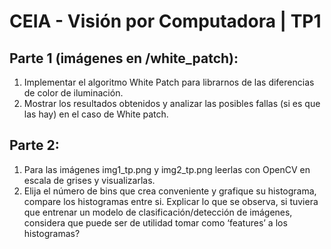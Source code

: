 # CEIA - Visión por Computadora | TP1

## Parte 1 (imágenes en /white_patch):

1. Implementar el algoritmo White Patch para librarnos de las diferencias de color de iluminación.
2. Mostrar los resultados obtenidos y analizar las posibles fallas (si es que las hay) en el caso de White patch.

## Parte 2:

1. Para las imágenes img1_tp.png y img2_tp.png leerlas con OpenCV en escala de grises y visualizarlas.
2. Elija el número de bins que crea conveniente y grafique su histograma, compare los histogramas entre si. Explicar lo que se observa, si tuviera que entrenar un modelo de clasificación/detección de imágenes, considera que puede ser de utilidad tomar como ‘features’ a los histogramas?